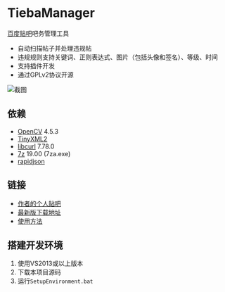 TiebaManager
=========

[百度贴吧](https://tieba.baidu.com/)吧务管理工具  

* 自动扫描帖子并处理违规帖
* 违规规则支持关键词、正则表达式、图片（包括头像和签名）、等级、时间
* 支持插件开发
* 通过GPLv2协议开源

![截图](https://raw.githubusercontent.com/wiki/xfgryujk/TiebaManager/images/snapshot.png)


依赖
---------

* [OpenCV](http://opencv.org/) 4.5.3
* [TinyXML2](http://www.grinninglizard.com/tinyxml2/index.html)
* [libcurl](https://curl.haxx.se/libcurl/) 7.78.0
* [7z](https://www.7-zip.org/) 19.00 (7za.exe)
* [rapidjson](http://rapidjson.org/)

链接
---------

* [作者的个人贴吧](https://tieba.baidu.com/f?kw=%D2%BB%B8%F6%BC%AB%C6%E4%D2%FE%C3%D8%D6%BB%D3%D0xfgryujk%D6%AA%B5%C0%B5%C4%B5%D8%B7%BD)
* [最新版下载地址](https://github.com/xfgryujk/TiebaManager/wiki/%E5%B8%B8%E8%A7%81%E9%97%AE%E9%A2%98#%E5%9C%A8%E5%93%AA%E9%87%8C%E5%8F%AF%E4%BB%A5%E4%B8%8B%E8%BD%BD%E6%9C%80%E6%96%B0%E7%89%88)
* [使用方法](https://github.com/xfgryujk/TiebaManager/wiki/%E5%A6%82%E4%BD%95%E4%BD%BF%E7%94%A8)


搭建开发环境
---------

1. 使用VS2013或以上版本
2. 下载本项目源码
3. 运行`SetupEnvironment.bat`
